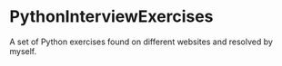 # PythonInterviewExercises
A set of Python exercises found  on different websites and resolved by myself.
